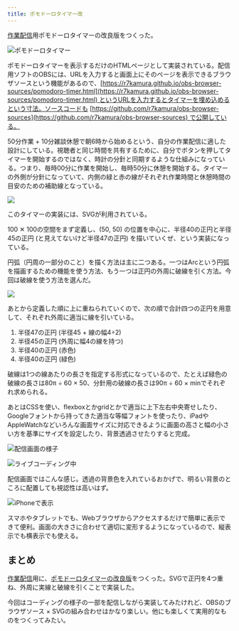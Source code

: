 ```yaml
---
title: ポモドーロタイマー改
---
```

[作業配信](https://www.youtube.com/c/r7kamura)用ポモドーロタイマーの改良版をつくった。

![](https://lh5.googleusercontent.com/c8UmwP11z1FBYmdGf0Ct4oFekYzFUEgGlgqkfnRa6GPwOsEVRkHK2M68gxGIneJzH97GgQIR28l4CDJ8mewAyIMSp14zwR8SjgIU1y6RQU0cTrjsiOflR7G6V6x0J47geVuoUvkcHrkPq57UU7_a-Stue50YRe6frx2Dwdbf5pvv0m1qqe4KbPOlmmTsLg "ポモドーロタイマー")

ポモドーロタイマーを表示するだけのHTMLページとして実装されている。配信用ソフトのOBSには、URLを入力すると画面上にそのページを表示できるブラウザソースという機能があるので、[https://r7kamura.github.io/obs-browser-sources/pomodoro-timer.html](https://r7kamura.github.io/obs-browser-sources/pomodoro-timer.html) というURLを入力するとタイマーを埋め込めるという寸法。ソースコードも [https://github.com/r7kamura/obs-browser-sources](https://github.com/r7kamura/obs-browser-sources) で公開している。

50分作業 + 10分雑談休憩で朝6時から始めるという、自分の作業配信に適した設計にしている。視聴者と同じ時間を共有するために、自分でボタンを押してタイマーを開始するのではなく、時計の分針と同期するような仕組みになっている。つまり、毎時00分に作業を開始し、毎時50分に休憩を開始する。タイマーの外側が分針になっていて、内側の緑と赤の線がそれぞれ作業時間と休憩時間の目安のための補助線となっている。

![](https://lh6.googleusercontent.com/f6p5iAjGnCYWiB3KFLH-Ik7xiDiOlD8pI2jdXefdQLTbb986uB6OAvH8dqGlQqDJPkvO_ZU5sZ1iqIDcKWFxpOqU9JKXDYsq-MmyhilRXgiqoK-XlsEKC8qKJJpobili388k2KvQfN_PwP-zsy2MmB6AxCrO2l4cOjYvVUglP2NnYQrcHMYIMLSPzJK6bw)

このタイマーの実装には、SVGが利用されている。

100 ✕ 100の空間をまず定義し、(50, 50) の位置を中心に、半径40の正円と半径45の正円 (と見えてないけど半径47の正円) を描いていくぜ、という実装になっている。

円弧（円周の一部分のこと）を描く方法は主に二つある。一つはArcという円弧を描画するための機能を使う方法、もう一つは正円の外周に破線を引く方法。今回は破線を使う方法を選んだ。

![](https://lh3.googleusercontent.com/Wu34MqboftSvcbRwMMddtdKSd7ZczbpdgLk27Ruvor4p3t4Hsd8v7fhr-RJrUArXTg3uIApRhrRv2x0QVHQFHGIYvvawk6M1PGWt68jJdinn65sqfKqHhr1patuv1XExnHtQNb9OKHF8qySog9rmXhAD5ewC7dzkXw0ffgCm30ZsdnQ1wXllDILTL6RhCw)

あとから定義した順に上に重ねられていくので、次の順で合計四つの正円を用意して、それぞれ外周に適当に線を引いている。

1.  半径47の正円 (半径45 + 線の幅4÷2)
2.  半径45の正円 (外周に幅4の線を持つ)
3.  半径40の正円 (赤色)
4.  半径40の正円 (緑色)

破線は1つの線あたりの長さを指定する形式になっているので、たとえば緑色の破線の長さは80π ÷ 60 × 50、分針用の破線の長さは90π ÷ 60 × minでそれぞれ求められる。

あとはCSSを使い、flexboxとかgridとかで適当に上下左右中央寄せしたり、Googleフォントから持ってきた適当な等幅フォントを使ったり、iPadやAppleWatchなどいろんな画面サイズに対応できるように画面の高さと幅の小さい方を基準にサイズを設定したり、背景透過させたりすると完成。

![](https://lh5.googleusercontent.com/sNMz4WZqeoXmh85o3HFQO33j4MEw9DYwQfYe-3dEwDpNf6Y6zBOiMMtLbvBFXHoBE7BezuaaJXs9MT0AKDMTwIsLDp-Ja6zW60vszlFV8pNLx8pNqfTfyjg5DaZKQbMeRECp6nKHHRF3xJW5qS53shgJIwswwz71-VasHk6ie9e65HtltMyqZhIBxuLh6g "配信画面の様子")

![](https://lh4.googleusercontent.com/1QWXw8bbIpRHXtSbjiXkMam4fn_G5XclydS3Hjn0suhUUTVIW1fzi72hXkOFZOv7ulnAyR_tpX1iuj32BuO8FHyyYRzFUd3cJHJ8tM0wInWUXbNiG0MIotxreZtFR4jLwsu74idpPk5QB6Ev0dWcoxj9LwsWMa3kuLmktdOtnSsQd_o2YPDhnRKHI0GZqg "ライブコーディング中")

配信画面ではこんな感じ。透過の背景色を入れているおかげで、明るい背景のところに配置しても視認性は高いはず。

![](https://lh5.googleusercontent.com/Na47yALdwixc5zNWmuLTvqZvWb8aSUvPumVi3AKtbHF73PkvFOEvYPQRU9UEeCEdY_lSYXa6SbSmBgrnoq_Ssz_AZ-N7WHrb8c8LJEatMRNHPPYYtv7jYgzgcG0MwV_ZwC8qP46hN5oMXqu6hTb1S9ys8dha8OB74oknCx1vrmal13Mp0vDV5QDAisG9eg "iPhoneで表示")

スマホやタブレットでも、Webブラウザからアクセスするだけで簡単に表示できて便利。画面の大きさに合わせて適切に変形するようになっているので、縦表示でも横表示でも使える。

まとめ
---

[作業配信](https://www.youtube.com/c/r7kamura)用に、[ポモドーロタイマーの改良版](https://github.com/r7kamura/obs-browser-sources)をつくった。SVGで正円を4つ重ね、外周に実線と破線を引くことで実装した。

今回はコーディングの様子の一部を配信しながら実装してみたけれど、OBSのブラウザソース × SVGの組み合わせはかなり楽しい。他にも楽しくて実用的なものをつくってみたい。
